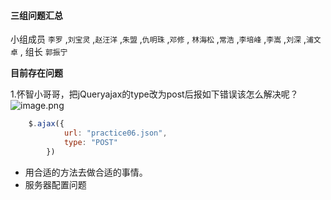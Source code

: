 #### 三组问题汇总 

小组成员 `李罗` ,`刘宝灵` ,`赵汪洋` ,`朱盟` ,`仇明珠` ,`邓修` , `林海松` ,`常浩` ,`李培峰` ,`李嵩` ,`刘深` ,`浦文卓` , 组长 `郭振宁`

**目前存在问题**

1.怀智小哥哥，把jQueryajax的type改为post后报如下错误该怎么解决呢？
![image.png](https://upload-images.jianshu.io/upload_images/18464133-0ec266ea2769c163.png?imageMogr2/auto-orient/strip%7CimageView2/2/w/1240)
```javascript
    $.ajax({
            url: "practice06.json",
            type: "POST"
        })
```
* 用合适的方法去做合适的事情。 
* 服务器配置问题